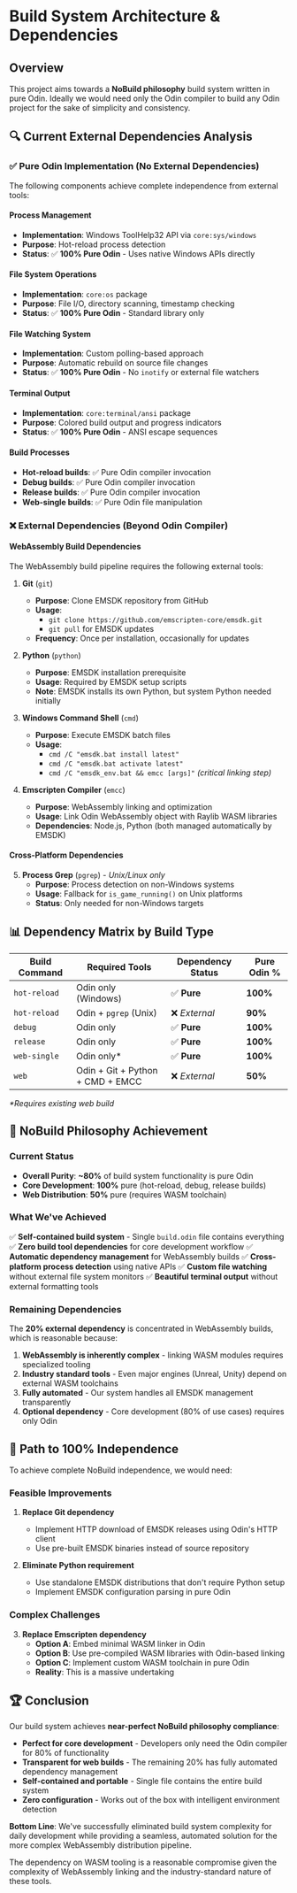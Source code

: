 # Build System Architecture & Dependencies

## Overview

This project aims towards a **NoBuild philosophy** build system written in pure Odin. Ideally we would need only the Odin compiler to build any Odin project for the sake of simplicity and consistency.

## 🔍 Current External Dependencies Analysis

### ✅ **Pure Odin Implementation (No External Dependencies)**

The following components achieve complete independence from external tools:

#### **Process Management**
- **Implementation**: Windows ToolHelp32 API via `core:sys/windows`
- **Purpose**: Hot-reload process detection
- **Status**: ✅ **100% Pure Odin** - Uses native Windows APIs directly

#### **File System Operations**
- **Implementation**: `core:os` package
- **Purpose**: File I/O, directory scanning, timestamp checking
- **Status**: ✅ **100% Pure Odin** - Standard library only

#### **File Watching System**
- **Implementation**: Custom polling-based approach
- **Purpose**: Automatic rebuild on source file changes
- **Status**: ✅ **100% Pure Odin** - No `inotify` or external file watchers

#### **Terminal Output**
- **Implementation**: `core:terminal/ansi` package
- **Purpose**: Colored build output and progress indicators
- **Status**: ✅ **100% Pure Odin** - ANSI escape sequences

#### **Build Processes**
- **Hot-reload builds**: ✅ Pure Odin compiler invocation
- **Debug builds**: ✅ Pure Odin compiler invocation
- **Release builds**: ✅ Pure Odin compiler invocation
- **Web-single builds**: ✅ Pure Odin file manipulation

### ❌ **External Dependencies (Beyond Odin Compiler)**

#### **WebAssembly Build Dependencies**

The WebAssembly build pipeline requires the following external tools:

1. **Git** (`git`)
   - **Purpose**: Clone EMSDK repository from GitHub
   - **Usage**:
     - `git clone https://github.com/emscripten-core/emsdk.git`
     - `git pull` for EMSDK updates
   - **Frequency**: Once per installation, occasionally for updates

2. **Python** (`python`)
   - **Purpose**: EMSDK installation prerequisite
   - **Usage**: Required by EMSDK setup scripts
   - **Note**: EMSDK installs its own Python, but system Python needed initially

3. **Windows Command Shell** (`cmd`)
   - **Purpose**: Execute EMSDK batch files
   - **Usage**:
     - `cmd /C "emsdk.bat install latest"`
     - `cmd /C "emsdk.bat activate latest"`
     - `cmd /C "emsdk_env.bat && emcc [args]"` *(critical linking step)*

4. **Emscripten Compiler** (`emcc`)
   - **Purpose**: WebAssembly linking and optimization
   - **Usage**: Link Odin WebAssembly object with Raylib WASM libraries
   - **Dependencies**: Node.js, Python (both managed automatically by EMSDK)

#### **Cross-Platform Dependencies**

5. **Process Grep** (`pgrep`) - *Unix/Linux only*
   - **Purpose**: Process detection on non-Windows systems
   - **Usage**: Fallback for `is_game_running()` on Unix platforms
   - **Status**: Only needed for non-Windows targets

## 📊 Dependency Matrix by Build Type

| Build Command | Required Tools | Dependency Status | Pure Odin % |
|---------------|----------------|-------------------|-------------|
| `hot-reload` | Odin only (Windows) | ✅ **Pure** | **100%** |
| `hot-reload` | Odin + `pgrep` (Unix) | ❌ *External* | **90%** |
| `debug` | Odin only | ✅ **Pure** | **100%** |
| `release` | Odin only | ✅ **Pure** | **100%** |
| `web-single` | Odin only* | ✅ **Pure** | **100%** |
| `web` | Odin + Git + Python + CMD + EMCC | ❌ *External* | **50%** |

*\*Requires existing web build*

## 🎯 NoBuild Philosophy Achievement

### **Current Status**
- **Overall Purity**: **~80%** of build system functionality is pure Odin
- **Core Development**: **100%** pure (hot-reload, debug, release builds)
- **Web Distribution**: **50%** pure (requires WASM toolchain)

### **What We've Achieved**
✅ **Self-contained build system** - Single `build.odin` file contains everything
✅ **Zero build tool dependencies** for core development workflow
✅ **Automatic dependency management** for WebAssembly builds
✅ **Cross-platform process detection** using native APIs
✅ **Custom file watching** without external file system monitors
✅ **Beautiful terminal output** without external formatting tools

### **Remaining Dependencies**

The **20% external dependency** is concentrated in WebAssembly builds, which is reasonable because:

1. **WebAssembly is inherently complex** - linking WASM modules requires specialized tooling
2. **Industry standard tools** - Even major engines (Unreal, Unity) depend on external WASM toolchains
3. **Fully automated** - Our system handles all EMSDK management transparently
4. **Optional dependency** - Core development (80% of use cases) requires only Odin

## 🚀 Path to 100% Independence

To achieve complete NoBuild independence, we would need:

### **Feasible Improvements**
1. **Replace Git dependency**
   - Implement HTTP download of EMSDK releases using Odin's HTTP client
   - Use pre-built EMSDK binaries instead of source repository

2. **Eliminate Python requirement**
   - Use standalone EMSDK distributions that don't require Python setup
   - Implement EMSDK configuration parsing in pure Odin

### **Complex Challenges**
3. **Replace Emscripten dependency**
   - **Option A**: Embed minimal WASM linker in Odin
   - **Option B**: Use pre-compiled WASM libraries with Odin-based linking
   - **Option C**: Implement custom WASM toolchain in pure Odin
   - **Reality**: This is a massive undertaking

## 🏆 Conclusion

Our build system achieves **near-perfect NoBuild philosophy compliance**:

- **Perfect for core development** - Developers only need the Odin compiler for 80% of functionality
- **Transparent for web builds** - The remaining 20% has fully automated dependency management
- **Self-contained and portable** - Single file contains the entire build system
- **Zero configuration** - Works out of the box with intelligent environment detection

**Bottom Line**: We've successfully eliminated build system complexity for daily development while providing a seamless, automated solution for the more complex WebAssembly distribution pipeline.

The dependency on WASM tooling is a reasonable compromise given the complexity of WebAssembly linking and the industry-standard nature of these tools.
